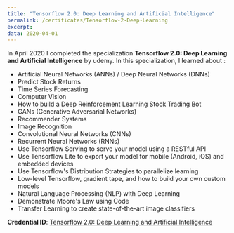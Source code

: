 ```yaml
---
title: "Tensorflow 2.0: Deep Learning and Artificial Intelligence"
permalink: /certificates/Tensorflow-2-Deep-Learning
excerpt: 
data: 2020-04-01
---
```


In April 2020 I completed the specialization **Tensorflow 2.0: Deep Learning and Artificial Intelligence** by udemy.
In this specialization, I learned about :

* Artificial Neural Networks (ANNs) / Deep Neural Networks (DNNs)
* Predict Stock Returns
* Time Series Forecasting
* Computer Vision
* How to build a Deep Reinforcement Learning Stock Trading Bot
* GANs (Generative Adversarial Networks)
* Recommender Systems
* Image Recognition
* Convolutional Neural Networks (CNNs)
* Recurrent Neural Networks (RNNs)
* Use Tensorflow Serving to serve your model using a RESTful API
* Use Tensorflow Lite to export your model for mobile (Android, iOS) and embedded devices
* Use Tensorflow's Distribution Strategies to parallelize learning
* Low-level Tensorflow, gradient tape, and how to build your own custom models
* Natural Language Processing (NLP) with Deep Learning
* Demonstrate Moore's Law using Code
* Transfer Learning to create state-of-the-art image classifiers

**Credential ID**: [Tensorflow 2.0: Deep Learning and Artificial Intelligence](https://www.udemy.com/certificate/UC-1466a930-6ce9-4594-9c52-28efd7e8956c/)
